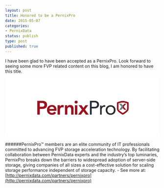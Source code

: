 ```yaml
---
layout: post
title: Honored to be a PernixPro
date: 2015-05-07
categories:
- PernixData
status: publish
type: post
published: true
---
```

I have been glad to have been accepted as a PernixPro. Look forward to seeing some more FVP related content on this blog, I am honored to have this title.

![](/images/pernixpro.png)

######PernixPro™ members are an elite community of IT professionals committed to advancing FVP storage acceleration technology. By facilitating collaboration between PernixData experts and the industry’s top luminaries, PernixPro breaks down the barriers to widespread adoption of server-side storage, giving companies of all sizes a cost-effective solution for scaling storage performance independent of storage capacity. - See more at: [http://pernixdata.com/partners/pernixpro](http://pernixdata.com/partners/pernixpro)
